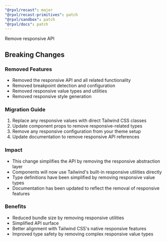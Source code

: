 ```yaml
---
"@rpxl/recast": major
"@rpxl/recast-primitives": patch
"@rpxl/sandbox": patch
"@rpxl/docs": patch
---
```


Remove responsive API

## Breaking Changes

### Removed Features

- Removed the responsive API and all related functionality
- Removed breakpoint detection and configuration
- Removed responsive value types and utilities
- Removed responsive style generation

### Migration Guide

1. Replace any responsive values with direct Tailwind CSS classes
2. Update component props to remove responsive-related types
3. Remove any responsive configuration from your theme setup
4. Update documentation to remove responsive API references

### Impact

- This change simplifies the API by removing the responsive abstraction layer
- Components will now use Tailwind's built-in responsive utilities directly
- Type definitions have been simplified by removing responsive value types
- Documentation has been updated to reflect the removal of responsive features

### Benefits

- Reduced bundle size by removing responsive utilities
- Simplified API surface
- Better alignment with Tailwind CSS's native responsive features
- Improved type safety by removing complex responsive value types
